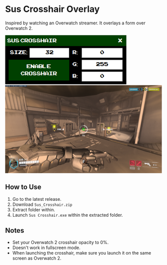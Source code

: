 # Sus Crosshair Overlay
Inspired by watching an Overwatch streamer. It overlays a form over Overwatch 2.

![Alt text](https://raw.githubusercontent.com/Stoned-Code/SusCrosshair/master/images/form.png)
![Alt text](https://raw.githubusercontent.com/Stoned-Code/SusCrosshair/master/images/high%20noon.png "High Noon!")

## How to Use
1. Go to the latest release.
2. Download ``Sus_Crosshair.zip``
3. Extract folder within.
4. Launch ``Sus Crosshair.exe`` within the extracted folder. 

## Notes
* Set your Overwatch 2 crosshair opacity to 0%.
* Doesn't work in fullscreen mode.
* When launching the crosshair, make sure you launch it on the same screen as Overwatch 2.